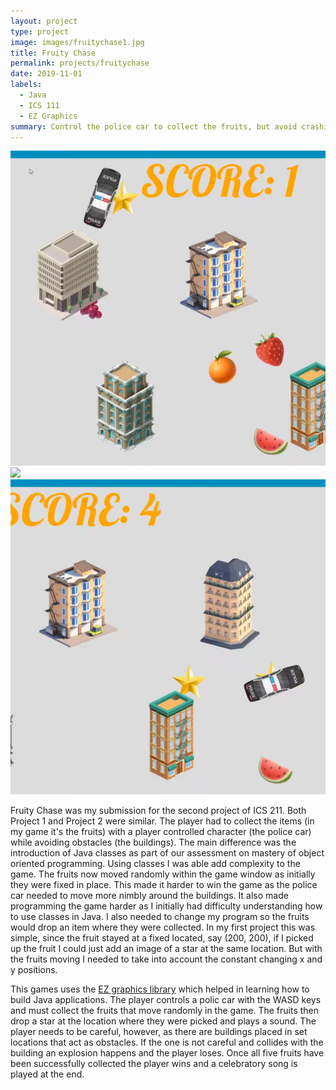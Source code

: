 ```yaml
---
layout: project
type: project
image: images/fruitychase1.jpg
title: Fruity Chase
permalink: projects/fruitychase
date: 2019-11-01
labels:
  - Java
  - ICS 111
  - EZ Graphics
summary: Control the police car to collect the fruits, but avoid crashing into buildings.
---
```


<div class="ui small rounded images">
  <img class="ui image" src="../images/fruitychase2.jpg">
  <img class="ui image" src="../images/fruitychaseg3.jpg">
  <img class="ui image" src="../images/fruitychase4.jpg">
</div>

Fruity Chase was my submission for the second project of ICS 211. Both Project 1 and Project 2 were similar. The player had to collect the items (in my game it's the fruits) with a player controlled character (the police car) while avoiding obstacles (the buildings). The main difference was the introduction of Java classes as part of our assessment on mastery of object oriented programming. Using classes I was able add complexity to the game. The fruits now moved randomly within the game window as initially they were fixed in place. This made it harder to win the game as the police car needed to move more nimbly around the buildings. It also made programming the game harder as I initially had difficulty understanding how to use classes in Java. I also needed to change my program so the fruits would drop an item where they were collected. In my first project this was simple, since the fruit stayed at a fixed located, say (200, 200), if I picked up the fruit I could just add an image of a star at the same location. But with the fruits moving I needed to take into account the constant changing x and y positions. 

This games uses the [EZ graphics library](http://www2.hawaii.edu/~dylank/ics111/) which helped in learning how to build Java applications. The player controls a polic car with the WASD keys and must collect the fruits that move randomly in the game. The fruits then drop a star at the location where they were picked and plays a sound. The player needs to be careful, however, as there are buildings placed in set locations that act as obstacles. If the one is not careful and collides with the building an explosion happens and the player loses. Once all five fruits have been successfully collected the player wins and a celebratory song is played at the end. 
